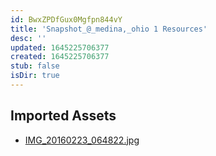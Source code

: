 ```yaml
---
id: BwxZPDfGux0Mgfpn844vY
title: 'Snapshot_@_medina,_ohio 1 Resources'
desc: ''
updated: 1645225706377
created: 1645225706377
stub: false
isDir: true
---
```

## Imported Assets
- [IMG_20160223_064822.jpg](/assets/img_20160223_064822-GxaWavdLJ4r2.jpg)
